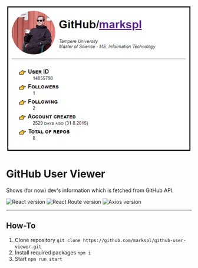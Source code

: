 ![Screenshot](img\screenshot.png)

# GitHub User Viewer

Shows (for now) dev's information which is fetched from GitHub API.

![React version](https://img.shields.io/github/package-json/dependency-version/markspl/github-user-viewer/react?style=for-the-badge&logo=appveyor) ![React Route version](https://img.shields.io/github/package-json/dependency-version/markspl/github-user-viewer/react-router-dom?style=for-the-badge&logo=appveyor) ![Axios version](https://img.shields.io/github/package-json/dependency-version/markspl/github-user-viewer/axios?style=for-the-badge&logo=appveyor)

- - -

## How-To

1. Clone repository `git clone https://github.com/markspl/github-user-viewer.git`
2. Install required packages `npm i`
3. Start `npm run start`